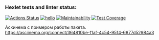 ### Hexlet tests and linter status:

[![Actions Status](https://github.com/pbrackets/php-project-48/workflows/hexlet-check/badge.svg)](https://github.com/pbrackets/php-project-48/actions)
[![hello](https://github.com/pbrackets/php-project-48/actions/workflows/hello.yml/badge.svg)](https://github.com/pbrackets/php-project-48/actions/workflows/hello.yml)
[![Maintainability](https://api.codeclimate.com/v1/badges/6505ed37bef55c08fae1/maintainability)](https://codeclimate.com/github/pbrackets/php-project-48/maintainability)
[![Test Coverage](https://api.codeclimate.com/v1/badges/6505ed37bef55c08fae1/test_coverage)](https://codeclimate.com/github/pbrackets/php-project-48/test_coverage)

Аскинема с примером работы пакета.
https://asciinema.org/connect/364810be-f1af-4c54-9514-6877d52984a3



